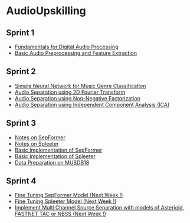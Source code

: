 # AudioUpskilling
## Sprint 1
* <a href = "https://github.com/fuseMuskan/audioUpskilling/blob/audio/sprint_one/preprocessing/NOTES.md">Fundamentals for Digital Audio Processing</a>
* <a href = "https://github.com/fuseMuskan/audioUpskilling/blob/audio/sprint_one/preprocessing/audio_preprocessing.ipynb">Basic Audio Preprocessing and Feature Extraction</a> 

## Sprint 2
* <a href = "https://github.com/fuseMuskan/audioUpskilling/blob/main/music_classification/notebooks/music_genre_classification.ipynb">Simple Neural Network for Music Genre Classification</a>
* <a href = "https://github.com/fuseMuskan/audioUpskilling/blob/main/audio_seperation/audio_seperation_using_2d_fourier_transform.ipynb">Audio Separation using 2D Fourier Transform</a>
* <a href = "https://github.com/fuseMuskan/audioUpskilling/blob/main/audio_seperation/audio_seperation_using_nmf.ipynb">Audio Separation using Non-Negative Factorization</a>
* <a href = "https://github.com/fuseMuskan/audioUpskilling/blob/main/audio_seperation/independent_component_analysis.ipynb">Audio Separation using Independent Component Analysis (ICA)</a>


## Sprint 3
* <a href = "https://github.com/fuseMuskan/audioUpskilling/blob/main/source_separation/SepFormer.md"> Notes on SepFormer </a>
* <a href = "">Notes on Spleeter</a>
* <a href = "https://github.com/fuseMuskan/audioUpskilling/blob/main/source_separation/SourceSeparation.ipynb">Basic Implementation of SepFormer </a>
* <a href = "https://github.com/fuseMuskan/audioUpskilling/blob/main/source_separation/source_separation_using_spleeter.ipynb">Basic Implementation of Spleeter </a>
* <a href = "https://github.com/fuseMuskan/audioUpskilling/blob/main/data_preparation/musdb_data_prep.ipynb">Data Preparation on MUSDB18</a>

## Sprint 4
* <a href = "">Fine Tuning SepFormer Model (Next Week !)</a>
* <a href = "">Fine Tuning Spleeter Model (Next Week !)</a>
* <a href = "">Implement Multi Channel Source Separation with models of Asterioid, FASTNET TAC or NBSS (Next Week !)</a>

